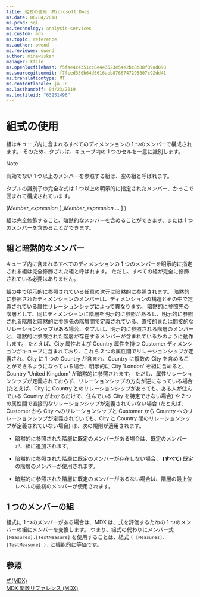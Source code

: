 ```yaml
---
title: 組式の使用 |Microsoft Docs
ms.date: 06/04/2018
ms.prod: sql
ms.technology: analysis-services
ms.custom: mdx
ms.topic: reference
ms.author: owend
ms.reviewer: owend
author: minewiskan
manager: kfile
ms.openlocfilehash: f5fae4c4351cc8e443523e54e2bc8b88f89ad098
ms.sourcegitcommit: f7fced330b64d6616aeb8766747295807c92dd41
ms.translationtype: MT
ms.contentlocale: ja-JP
ms.lasthandoff: 04/23/2019
ms.locfileid: "63251496"
---
```

# <a name="using-tuple-expressions"></a>組式の使用


  組はキューブ内に含まれるすべてのディメンションの 1 つのメンバーで構成されます。 そのため、タプルは、キューブ内の 1 つのセルを一意に識別します。  
  
> [!NOTE]  
>  有効でない 1 つ以上のメンバーを参照する組は、空の組と呼ばれます。  
  
 タプルの識別子の完全な式は 1 つ以上の明示的に指定されたメンバー、かっこで囲まれて構成されています。  
  
 (*Member_expression* [ ,*Member_expression* ... ] )  
  
 組は完全修飾すること、暗黙的なメンバーを含めることができます、または 1 つのメンバーを含めることができます。  
  
## <a name="tuples-and-implicit-members"></a>組と暗黙的なメンバー  
 キューブ内に含まれるすべてのディメンションの 1 つのメンバーを明示的に指定される組は完全修飾された組と呼ばれます。 ただし、すべての組が完全に修飾されている必要はありません。  
  
 組の中で明示的に参照されている任意の次元は暗黙的に参照されます。 暗黙的に参照されたディメンションのメンバーは、ディメンションの構造とその中で定義されている属性リレーションシップによって異なります。 暗黙的に参照先の階層として、同じディメンションに階層を明示的に参照があるし、明示的に参照される階層と暗黙的に参照先の階層間で定義されている、直接的または間接的なリレーションシップがある場合、タプルは、明示的に参照される階層のメンバーと、暗黙的に参照された階層が存在するメンバーが含まれているかのように動作します。 たとえば、City 属性および Country 属性を持つ Customer ディメンションがキューブに含まれており、これら 2 つの属性間でリレーションシップが定義され、City に 1 つの Country が含まれ、Country に複数の City を含めることができるようになっている場合、明示的に City 'London' を組に含めると、Country 'United Kingdom' が暗黙的に参照されます。 ただし、属性リレーションシップが定義されておらず、リレーションシップの方向が逆になっている場合 (たとえば、City に Country とのリレーションシップがあっても、ある人が住んでいる Country がわかるだけで、住んでいる City を特定できない場合) や 2 つの属性間で直接的なリレーションシップが定義されていない場合 (たとえば、Customer から City へのリレーションシップと Customer から Country へのリレーションシップが定義されていても、City と Country 間のリレーションシップが定義されていない場合) は、次の規則が適用されます。  
  
-   暗黙的に参照された階層に既定のメンバーがある場合は、既定のメンバーが、組に追加されます。  
  
-   暗黙的に参照された階層に既定のメンバーが存在しない場合、 **(すべて)** 既定の階層のメンバーが使用されます。  
  
-   暗黙的に参照された階層に既定のメンバーがあるない場合は、階層の最上位レベルの最初のメンバーが使用されます。  
  
## <a name="one-member-tuples"></a>1 つのメンバーの組  
 組式に 1 つのメンバーがある場合は、MDX は、式を評価するための 1 つのメンバーの組にメンバーを変換します。 つまり、組式の代わりにメンバー式 `[Measures].[TestMeasure]` を使用することは、組式 `( [Measures].[TestMeasure] ).` と機能的に等価です。  
  
## <a name="see-also"></a>参照  
 [式&#40;MDX&#41;](../mdx/expressions-mdx.md)   
 [MDX 関数リファレンス &#40;MDX&#41;](../mdx/mdx-function-reference-mdx.md)  
  
  

